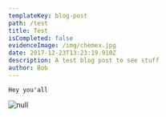 ```yaml
---
templateKey: blog-post
path: /test
title: Test
isCompleted: false
evidenceImage: /img/chemex.jpg
date: 2017-12-23T13:23:19.910Z
description: A test blog post to see stuff
author: Bob
---
```

```
Hey you'all
```

![null](/img/flamingo.jpg)

